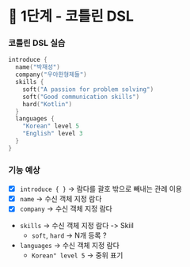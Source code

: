# 🚀 1단계 - 코틀린 DSL

### 코틀린 DSL 실습
```kotlin
introduce {
  name("박재성")
  company("우아한형제들")
  skills {
    soft("A passion for problem solving")
    soft("Good communication skills")
    hard("Kotlin")
  }
  languages {
    "Korean" level 5
    "English" level 3
  }
}
```

### 기능 예상
- [x] `introduce { }` ->  람다를 괄호 밖으로 빼내는 관례 이용 
- [x] `name` -> 수신 객체 지정 람다
- [x] `company` -> 수신 객체 지정 람다
- `skills` -> 수신 객체 지정 람다 -> Skiil
  - `soft`, `hard` -> N개 등록 ?  
- `languages` -> 수신 객체 지정 람다
  - `Korean" level 5` -> 중위 표기